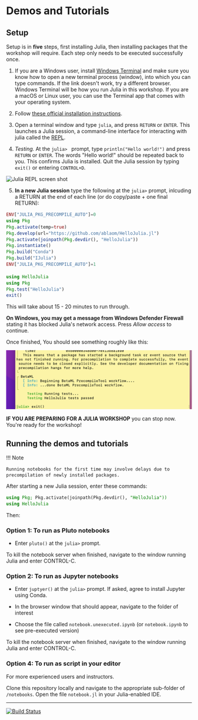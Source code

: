 # Demos and Tutorials

## Setup

Setup is in **five** steps, first installing Julia, then installing packages that the workshop will require. Each step only needs to be executed successfully once.

1. If you are a Windows user, install [Windows Terminal](https://aka.ms/terminal) and make
   sure you know how to open a new terminal process (window), into which you can type
   commands. If the link doesn't work, try a different browser. Windows Terminal will be how
   you run Julia in this workshop. If you are a macOS or Linux user, you can use the Terminal app
   that comes with your operating system.

3. Follow [these official installation instructions](https://julialang.org/downloads/).
  
4. Open a terminal window and type `julia`, and press `RETURN` or `ENTER`. This
  launches a Julia session, a command-line interface for interacting with julia called
  the [REPL](https://en.wikipedia.org/wiki/Read–eval–print_loop).

6. *Testing.* At the `julia> ` prompt, type `println("Hello world!")` and press `RETURN`
  or `ENTER`. The words "Hello world!" should be repeated back to you. This confirms Julia is installed.
  Quit the Julia session by typing `exit()` or entering `CONTROL+D`.

![Julia REPL screen shot](/assets/hello_world.png)

5. **In a new Julia session** type the following at the `julia>` prompt, inlcuding a
   RETURN at the end of each line (or do copy/paste + one final RETURN):

```julia
ENV["JULIA_PKG_PRECOMPILE_AUTO"]=0
using Pkg
Pkg.activate(temp=true)
Pkg.develop(url="https://github.com/ablaom/HelloJulia.jl")
Pkg.activate(joinpath(Pkg.devdir(), "HelloJulia"))
Pkg.instantiate()
Pkg.build("Conda")
Pkg.build("IJulia")
ENV["JULIA_PKG_PRECOMPILE_AUTO"]=1

using HelloJulia
using Pkg
Pkg.test("HelloJulia")
exit()
```
This will take about 15 - 20 minutes to run through. 

**On Windows, you may get a message from Windows Defender Firewall** stating it has blocked Julia's network access. Press
_Allow access_ to continue.

Once finished,
You should see something roughly like this:

![](assets/screenshot_post_install.png)

**IF YOU ARE PREPARING FOR A JULIA WORKSHOP** you can stop now. You're ready for the
workshop! 

## Running the demos and tutorials

!!! Note

    Running notebooks for the first time may involve delays due to 
	precompilation of newly installed packages.

After starting a new Julia session, enter these commands:

```julia
using Pkg; Pkg.activate(joinpath(Pkg.devdir(), "HelloJulia"))
using HelloJulia
```

Then: 

### Option 1: To run as Pluto notebooks

- Enter `pluto()` at the `julia>` prompt.

To kill the notebook server when finished, navigate to the window running Julia and enter
CONTROL-C.

### Option 2: To run as Jupyter notebooks

- Enter `juptyer()` at the `julia>` prompt. If asked, agree to install Jupyter using
  Conda.

- In the browser window that should appear, navigate to the folder of interest

- Choose the file called `notebook.unexecuted.ipynb` (or
  `notebook.ipynb` to see pre-executed version)
  
To kill the notebook server when finished, navigate to the window running Julia and enter
CONTROL-C.

### Option 4: To run as script in your editor

For more experienced users and instructors.

Clone this repository locally and navigate to the appropriate
sub-folder of `/notebooks`. Open the file `notebook.jl` in your
Julia-enabled IDE.

---

[![Build Status](https://github.com/ablaom/HelloJulia.jl/workflows/CI/badge.svg)](https://github.com/ablaom/HelloJulia.jl/actions) 
